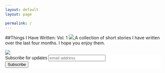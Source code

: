 ```yaml
---
layout: default
layout: page

permalink: /
---
```

##Things I Have Written: Vol. 1 
<a href = "http://www.amazon.com/gp/product/B01CGZOH3W">
<img src = "https://dl.dropboxusercontent.com/u/45369/Collection-1-cover.png" link = "http://www.amazon.com/gp/product/B01CGZOH3W">
</a> A collection of short stories I have written over the last four months. I hope you enjoy them. 


<a href = "http://www.amazon.com/gp/product/B01CGZOH3W">
<img src = "https://images-na.ssl-images-amazon.com/images/G/01/associates/remote-buy-box/buy1._V192207739_.gif" link = "http://www.amazon.com/gp/product/B01CGZOH3W">
</a>


<!-- Begin MailChimp Signup Form -->
<link href="//cdn-images.mailchimp.com/embedcode/slim-081711.css" rel="stylesheet" type="text/css">
<style type="text/css">
	#mc_embed_signup{background:#fff; clear:left; font:14px Helvetica,Arial,sans-serif; }
	/* Add your own MailChimp form style overrides in your site stylesheet or in this style block.
	   We recommend moving this block and the preceding CSS link to the HEAD of your HTML file. */
</style>
<div id="mc_embed_signup">
<form action="//dylanreed.us12.list-manage.com/subscribe/post?u=aef49e9bc6220b93bcd835967&amp;id=82299a5c9f" method="post" id="mc-embedded-subscribe-form" name="mc-embedded-subscribe-form" class="validate" target="_blank" novalidate>
    <div id="mc_embed_signup_scroll">
	<label for="mce-EMAIL">Subscribe for updates</label>
	<input type="email" value="" name="EMAIL" class="email" id="mce-EMAIL" placeholder="email address" required>
    <!-- real people should not fill this in and expect good things - do not remove this or risk form bot signups-->
    <div style="position: absolute; left: -5000px;" aria-hidden="true"><input type="text" name="b_aef49e9bc6220b93bcd835967_82299a5c9f" tabindex="-1" value=""></div>
    <div class="clear"><input type="submit" value="Subscribe" name="subscribe" id="mc-embedded-subscribe" class="button"></div>
    </div>
</form>
</div>

<!--End mc_embed_signup-->